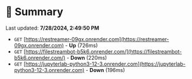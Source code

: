 # 📖 Summary
Last updated: **7/28/2024, 2:49:50 PM**

- `GET` [https://restreamer-09gx.onrender.com](https://restreamer-09gx.onrender.com) - **Up** (726ms)
- `GET` [https://filestreambot-b5k6.onrender.com/](https://filestreambot-b5k6.onrender.com/) - **Down** (220ms)
- `GET` [https://jupyterlab-python3-12-3.onrender.com](https://jupyterlab-python3-12-3.onrender.com) - **Down** (196ms)
